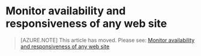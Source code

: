 <properties 
	pageTitle="Monitor availability and responsiveness of any web site" 
	description="Create web tests to verify the responsiveness and availability of Azure web apps." 
	services="azure-portal" 
    documentationCenter=""
	authors="alancameronwills" 
	manager="keboyd"/>

<tags
	ms.service="azure-portal" 
	ms.date="04/28/2015" 
	wacn.date=""/>


# Monitor availability and responsiveness of any web site


> [AZURE.NOTE] This article has moved. Please see: [Monitor availability and responsiveness of any web site](/documentation/articles/app-insights-monitor-web-app-availability)
 